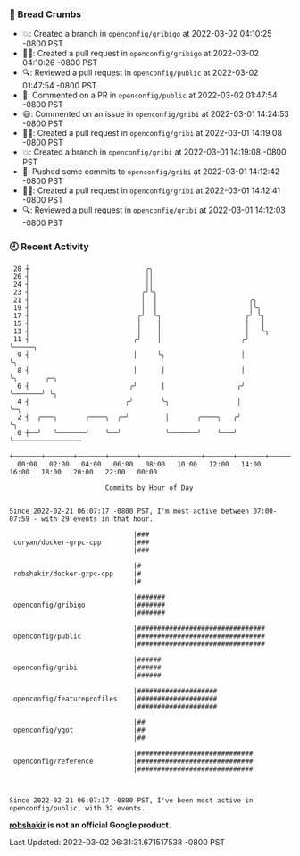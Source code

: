 ### 🍞 Bread Crumbs

 * 💥: Created a branch in `openconfig/gribigo` at 2022-03-02 04:10:25 -0800 PST
 * ✍🏼: Created a pull request in `openconfig/gribigo` at 2022-03-02 04:10:26 -0800 PST
 * 🔍: Reviewed a pull request in  `openconfig/public` at 2022-03-02 01:47:54 -0800 PST
 * 💬: Commented on a PR in  `openconfig/public` at 2022-03-02 01:47:54 -0800 PST
 * 😃: Commented on an issue in `openconfig/gribi` at 2022-03-01 14:24:53 -0800 PST
 * ✍🏼: Created a pull request in `openconfig/gribi` at 2022-03-01 14:19:08 -0800 PST
 * 💥: Created a branch in `openconfig/gribi` at 2022-03-01 14:19:08 -0800 PST
 * 🚢: Pushed some commits to `openconfig/gribi` at 2022-03-01 14:12:42 -0800 PST
 * ✍🏼: Created a pull request in `openconfig/gribi` at 2022-03-01 14:12:41 -0800 PST
 * 🔍: Reviewed a pull request in  `openconfig/gribi` at 2022-03-01 14:12:03 -0800 PST

### 🕘 Recent Activity
```
 28 ┼                             ╭╮
 26 ┤                             ││
 24 ┤                             ││
 23 ┤                            ╭╯╰╮
 21 ┤                            │  │                       ╭╮
 19 ┤                            │  │                       │╰╮
 17 ┤                           ╭╯  ╰╮                     ╭╯ ╰╮
 15 ┤                           │    │                     │   │
 13 ┤                           │    │                     │   ╰╮
 11 ┤                          ╭╯    │                    ╭╯    ╰─────╮
  9 ┤                          │     ╰╮                   │           ╰╮
  8 ┤                          │      │                   │            ╰╮       ╭─╮
  6 ┤                         ╭╯      │                  ╭╯             ╰───────╯ ╰╮
  4 ┤                        ╭╯       ╰╮                 │                         ╰─╮
  2 ┤  ╭───╮       ╭────╮  ╭─╯         │       ╭────╮   ╭╯                           ╰╮
  0 ┼──╯   ╰───────╯    ╰──╯           ╰───────╯    ╰───╯                             ╰─────────────────
    +───────+───────+───────+───────+───────+───────+───────+───────+───────+───────+───────+───────+────
  00:00   02:00   04:00   06:00   08:00   10:00   12:00   14:00   16:00   18:00   20:00   22:00   00:00   

						Commits by Hour of Day


Since 2022-02-21 06:07:17 -0800 PST, I'm most active between 07:00-07:59 - with 29 events in that hour.

```



```
                               |###
 coryan/docker-grpc-cpp        |###
                               |###

                               |#
 robshakir/docker-grpc-cpp     |#
                               |#

                               |#######
 openconfig/gribigo            |#######
                               |#######

                               |################################
 openconfig/public             |################################
                               |################################

                               |######
 openconfig/gribi              |######
                               |######

                               |####################
 openconfig/featureprofiles    |####################
                               |####################

                               |##
 openconfig/ygot               |##
                               |##

                               |#############################
 openconfig/reference          |#############################
                               |#############################



Since 2022-02-21 06:07:17 -0800 PST, I've been most active in openconfig/public, with 32 events.

```
**[robshakir](mailto:robjs@google.com) is not an official Google product.**  


Last Updated: 2022-03-02 06:31:31.671517538 -0800 PST

